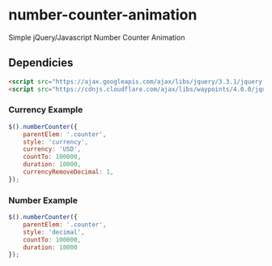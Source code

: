 # number-counter-animation
Simple jQuery/Javascript Number Counter Animation

## Dependicies
```html
<script src="https://ajax.googleapis.com/ajax/libs/jquery/3.3.1/jquery.min.js"></script>
<script src="https://cdnjs.cloudflare.com/ajax/libs/waypoints/4.0.0/jquery.waypoints.js"></script>
```  

### Currency Example
```javascript
$().numberCounter({
    parentElem: '.counter',
    style: 'currency',
    currency: 'USD',
    countTo: 100000,
    duration: 10000,
    currencyRemoveDecimal: 1,
});
```

### Number Example
```javascript
$().numberCounter({
    parentElem: '.counter',
    style: 'decimal',
    countTo: 100000,
    duration: 10000
});
```
